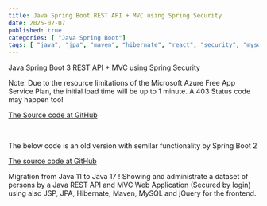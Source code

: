 ```yaml
---
title: Java Spring Boot REST API + MVC using Spring Security
date: 2025-02-07
published: true
categories: [ "Java Spring Boot"]
tags: [ "java", "jpa", "maven", "hibernate", "react", "security", "mysql", "azure" ]
---
```


Java Spring Boot 3 REST API + MVC using Spring Security

<p>Note: Due to the resource limitations of the Microsoft Azure Free App Service Plan, the initial load time will be up to 1 minute. A 403 Status code may happen too!</p>

<!--<a href="https://pso-rest-secure.azurewebsites.net" target="_blank" title="Java">Try the demo...</a>-->

<a href="https://github.com/persteenolsen/spring-boot-3-mvc-rest-security" target="_blank">The Source code at GitHub</a>

<br />

The below code is an old version with semilar functionality by Spring Boot 2

<a href="https://github.com/persteenolsen/springboot-mvc-rest-security" target="_blank">The source code at GitHub</a>

Migration from Java 11 to Java 17 ! Showing and administrate a dataset of persons by a Java REST API and MVC Web Application (Secured by login) using also JSP, JPA, Hibernate, Maven, MySQL and jQuery for the frontend.


